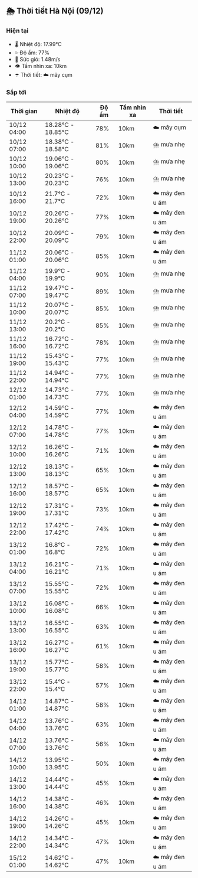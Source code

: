 ## 🌦️ Thời tiết Hà Nội (09/12)

### Hiện tại

- 🌡️ Nhiệt độ: 17.99℃
- 💦 Độ ẩm: 77%
- 💨 Sức gió: 1.48m/s
- 👁️ Tầm nhìn xa: 10km
- ☂️ Thời tiết: ☁️ mây cụm

### Sắp tới

| Thời gian | Nhiệt độ | Độ ẩm | Tầm nhìn xa | Thời tiết |
| --- | --- | --- | --- | --- |
| 10/12 04:00 | 18.28℃ - 18.85℃ | 78% | 10km | ☁️ mây cụm |
| 10/12 07:00 | 18.38℃ - 18.58℃ | 81% | 10km | ⛈️ mưa nhẹ |
| 10/12 10:00 | 19.06℃ - 19.06℃ | 80% | 10km | ⛈️ mưa nhẹ |
| 10/12 13:00 | 20.23℃ - 20.23℃ | 76% | 10km | ⛈️ mưa nhẹ |
| 10/12 16:00 | 21.7℃ - 21.7℃ | 72% | 10km | ☁️ mây đen u ám |
| 10/12 19:00 | 20.26℃ - 20.26℃ | 77% | 10km | ☁️ mây đen u ám |
| 10/12 22:00 | 20.09℃ - 20.09℃ | 79% | 10km | ☁️ mây đen u ám |
| 11/12 01:00 | 20.06℃ - 20.06℃ | 85% | 10km | ☁️ mây đen u ám |
| 11/12 04:00 | 19.9℃ - 19.9℃ | 90% | 10km | ⛈️ mưa nhẹ |
| 11/12 07:00 | 19.47℃ - 19.47℃ | 89% | 10km | ⛈️ mưa nhẹ |
| 11/12 10:00 | 20.07℃ - 20.07℃ | 85% | 10km | ⛈️ mưa nhẹ |
| 11/12 13:00 | 20.2℃ - 20.2℃ | 85% | 10km | ⛈️ mưa nhẹ |
| 11/12 16:00 | 16.72℃ - 16.72℃ | 78% | 10km | ⛈️ mưa nhẹ |
| 11/12 19:00 | 15.43℃ - 15.43℃ | 77% | 10km | ⛈️ mưa nhẹ |
| 11/12 22:00 | 14.94℃ - 14.94℃ | 77% | 10km | ⛈️ mưa nhẹ |
| 12/12 01:00 | 14.73℃ - 14.73℃ | 77% | 10km | ⛈️ mưa nhẹ |
| 12/12 04:00 | 14.59℃ - 14.59℃ | 77% | 10km | ☁️ mây đen u ám |
| 12/12 07:00 | 14.78℃ - 14.78℃ | 77% | 10km | ☁️ mây đen u ám |
| 12/12 10:00 | 16.26℃ - 16.26℃ | 71% | 10km | ☁️ mây đen u ám |
| 12/12 13:00 | 18.13℃ - 18.13℃ | 65% | 10km | ☁️ mây đen u ám |
| 12/12 16:00 | 18.57℃ - 18.57℃ | 65% | 10km | ☁️ mây đen u ám |
| 12/12 19:00 | 17.31℃ - 17.31℃ | 73% | 10km | ☁️ mây đen u ám |
| 12/12 22:00 | 17.42℃ - 17.42℃ | 74% | 10km | ☁️ mây đen u ám |
| 13/12 01:00 | 16.8℃ - 16.8℃ | 72% | 10km | ☁️ mây đen u ám |
| 13/12 04:00 | 16.21℃ - 16.21℃ | 71% | 10km | ☁️ mây đen u ám |
| 13/12 07:00 | 15.55℃ - 15.55℃ | 72% | 10km | ☁️ mây đen u ám |
| 13/12 10:00 | 16.08℃ - 16.08℃ | 66% | 10km | ☁️ mây đen u ám |
| 13/12 13:00 | 16.55℃ - 16.55℃ | 63% | 10km | ☁️ mây đen u ám |
| 13/12 16:00 | 16.27℃ - 16.27℃ | 61% | 10km | ☁️ mây đen u ám |
| 13/12 19:00 | 15.77℃ - 15.77℃ | 58% | 10km | ☁️ mây đen u ám |
| 13/12 22:00 | 15.4℃ - 15.4℃ | 57% | 10km | ☁️ mây đen u ám |
| 14/12 01:00 | 14.87℃ - 14.87℃ | 58% | 10km | ☁️ mây đen u ám |
| 14/12 04:00 | 13.76℃ - 13.76℃ | 63% | 10km | ☁️ mây đen u ám |
| 14/12 07:00 | 13.76℃ - 13.76℃ | 56% | 10km | ☁️ mây đen u ám |
| 14/12 10:00 | 13.95℃ - 13.95℃ | 50% | 10km | ☁️ mây đen u ám |
| 14/12 13:00 | 14.44℃ - 14.44℃ | 45% | 10km | ☁️ mây đen u ám |
| 14/12 16:00 | 14.38℃ - 14.38℃ | 46% | 10km | ☁️ mây đen u ám |
| 14/12 19:00 | 14.26℃ - 14.26℃ | 45% | 10km | ☁️ mây đen u ám |
| 14/12 22:00 | 14.34℃ - 14.34℃ | 47% | 10km | ☁️ mây đen u ám |
| 15/12 01:00 | 14.62℃ - 14.62℃ | 47% | 10km | ☁️ mây đen u ám |
